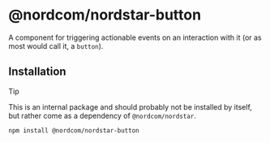 # @nordcom/nordstar-button

A component for triggering actionable events on an interaction with it (or as most would call it, a `button`).

## Installation

> [!TIP]
> This is an internal package and should probably not be installed by itself, but rather come as a dependency of `@nordcom/nordstar`.

```sh
npm install @nordcom/nordstar-button
```
